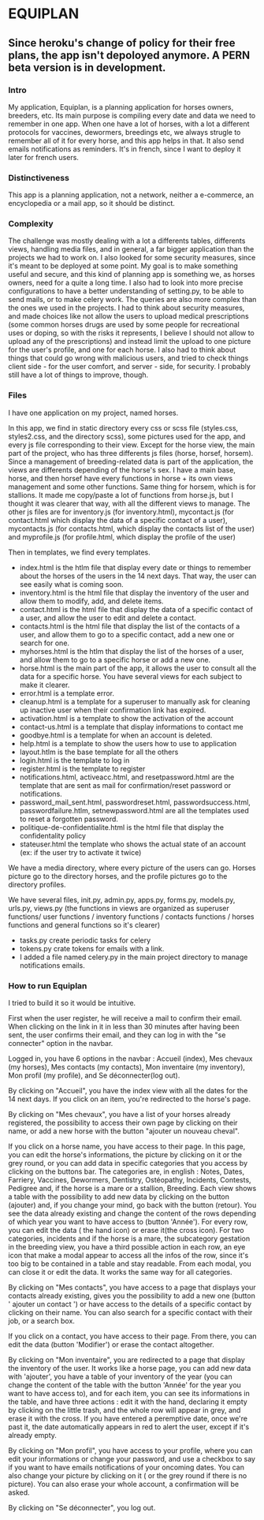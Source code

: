 # EQUIPLAN

## Since heroku's change of policy for their free plans, the app isn't depoloyed anymore. A PERN beta version is in development.

### Intro
My application, Equiplan, is a planning application for horses owners, breeders, etc. Its main purpose is compiling every date and data we need to remember in one app. When one have a lot of horses, with a lot a different protocols for vaccines, dewormers, breedings etc, we always strugle to remember all of it for every horse, and this app helps in that. It also send emails notifications as reminders. It's in french, since I want to deploy it later for french users.


### Distinctiveness
This app is a planning application, not a network, neither a e-commerce, an encyclopedia or a mail app, so it should be distinct.


### Complexity
The challenge was mostly dealing with a lot a differents tables, differents views, handling media files, and in general, a far bigger application than the projects we had to work on. I also looked for some security measures, since it's meant to be deployed at some point. My goal is to make something useful and secure, and this kind of planning app is something we, as horses owners, need for a quite a long time. 
I also had to look into more precise configurations to have a better understanding of setting.py, to be able to send mails, or to make celery work. The queries are also more complex than the ones we used in the projects. I had to think about security measures, and made choices like not allow the users to upload medical prescriptions (some common horses drugs are used by some people for recreational uses or doping, so with the risks it represents, I believe I should not allow to upload any of the prescriptions) and instead limit the upload to one picture for the user's profile, and one for each horse. I also had to think about things that could go wrong with malicious users, and tried to check things client side - for the user comfort, and server - side, for security. I probably still have a lot of things to improve, though.


### Files
I have one application on my project, named horses.

In this app, we find in static directory every css or scss file (styles.css, styles2.css, and the directory scss), some pictures used for the app, and every js file corresponding to their view. 
Except for the horse view, the main part of the project, who has three differents js files (horse, horsef, horsem). Since a management of breeding-related data is part of the application, the views are differents depending of the horse's sex. I have a main base, horse, and then horsef have every functions in horse + its own views management and some other functions. Same thing for horsem, which is for stallions. It made me copy/paste a lot of functions from horse.js, but I thought it was clearer that way, with all the different views to manage.
The other js files are for inventory.js (for inventory.html), mycontact.js (for contact.html which display the data of a specific contact of a user), mycontacts.js (for contacts.html, which display the contacts list of the user) and myprofile.js (for profile.html, which display the profile of the user)

Then in templates, we find every templates. 
- index.html is the htlm file that display every date or things to remember about the horses of the users in the 14 next days. That way, the user can see easily what is coming soon.
- inventory.html is the html file that display the inventory of the user and allow them to modify, add, and delete items.
- contact.html is the html file that display the data of a specific contact of a user, and allow the user to edit and delete a contact.
- contacts.html is the html file that display the list of the contacts of a user, and allow them to go to a specific contact, add a new one or search for one.
- myhorses.html is the htlm that display the list of the horses of a user, and allow them to go to a specific horse or add a new one. 
- horse.html is the main part of the app, it allows the user to consult all the data for a specific horse. You have several views for each subject to make it clearer.
- error.html is a template error.
- cleanup.html is a template for a superuser to manually ask for cleaning up inactive user when their confirmation link has expired.
- activation.html is a template to show the activation of the account
- contact-us.html is a template that display informations to contact me
- goodbye.html is a template for when an account is deleted.
- help.html is a template to show the users how to use to application
- layout.htlm is the base template for all the others
- login.html is the template to log in
- register.html is the template to register
- notifications.html, activeacc.html, and resetpassword.html are the template that are sent as mail for confirmation/reset password or notifications.
- password_mail_sent.html, passwordreset.html, passwordsuccess.html, passwordfailure.htlm, setnewpassword.html are all the templates used to reset a forgotten password.
- politique-de-confidentialite.html is the html file that display the confidentality policy
- stateuser.html the template who shows the actual state of an account (ex: if the user try to activate it twice)


We have a media directory, where every picture of the users can go. Horses picture go to the directory horses, and the profile pictures go to the directory profiles.

We have several files, init.py, admin.py, apps.py, forms.py, models.py, urls.py, views.py (the functions in views are organized as superuser functions/ user functions / inventory functions / contacts functions / horses functions and general functions so it's clearer)

- tasks.py create periodic tasks for celery 
- tokens.py crate tokens for emails with a link.
- I added a file named celery.py in the main project directory to manage notifications emails.



### How to run Equiplan

I tried to build it so it would be intuitive.

First when the user register, he will receive a mail to confirm their email. When clicking on the link in it in less than 30 minutes after having been sent, the user confirms their email, and they can log in with the "se connecter" option in the navbar.

Logged in, you have 6 options in the navbar : Accueil (index), Mes chevaux (my horses), Mes contacts (my contacts), Mon inventaire (my inventory), Mon profil (my profile), and Se déconnecter(log out).

By clicking on "Accueil", you have the index view with all the dates for the 14 next days. If you click on an item, you're redirected to the horse's page.

By clicking on "Mes chevaux", you have a list of your horses already registered, the possibility to access their own page by clicking on their name, or add a new horse with the button "ajouter un nouveau cheval". 

If you click on a horse name, you have access to their page. In this page, you can edit the horse's informations, the picture by clicking on it or the grey round, or you can add data in specific categories that you access by clicking on the buttons bar. The categories are, in english : Notes, Dates, Farriery, Vaccines, Dewormers, Dentistry, Ostéopathy, Incidents, Contests, Pedigree and, if the horse is a mare or a stallion, Breeding. Each view shows a table with the possibility to add new data by clicking on the button (ajouter) and, if you change your mind, go back with the button (retour). You see the data already existing and change the content of the rows depending of which year you want to have access to (button 'Année'). For every row, you can edit the data ( the hand icon) or erase it(the cross icon). For two categories, incidents and if the horse is a mare, the subcategory gestation in the breeding view, you have a third possible action in each row, an eye icon that make a modal appear to access all the infos of the row, since it's too big to be contained in a table and stay readable. From each modal, you can close it or edit the data. 
It works the same way for all categories. 

By clicking on "Mes contacts", you have access to a page that displays your contacts already existing, gives you the possibility to add a new one (button ' ajouter un contact ') or have access to the details of a specific contact by clicking on their name. You can  also search for a specific contact with their job, or a search box. 

If you click on a contact, you have access to their page. From there, you can edit the data (button 'Modifier') or erase the contact altogether.

By clicking on "Mon inventaire", you are redirected to a page that display the inventory of the user. It works like a horse page, you can add new data with 'ajouter', you have a table of your inventory of the year (you can change the content of the table with the button 'Année' for the year you want to have access to), and for each item, you can see its informations in the table, and have three actions : edit it with the hand, declaring it empty by clicking on the little trash, and the whole row will appear in grey, and erase it with the cross. If you have entered a peremptive date, once we're past it, the date automatically appears in red to alert the user, except if it's already empty.

By clicking on "Mon profil", you have access to your profile, where you can edit your informations or change your password, and use a checkbox to say if you want to have emails notifications of your oncoming dates. You can also change your picture by clicking on it ( or the grey round if there is no picture). You can also erase your whole account, a confirmation will be asked.

By clicking on "Se déconnecter", you log out.











